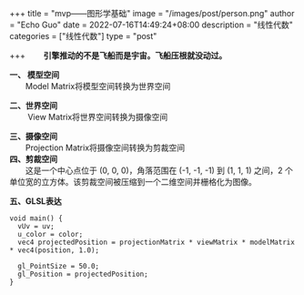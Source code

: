 +++
title = "mvp——图形学基础"
image = "/images/post/person.png"
author = "Echo Guo"
date = 2022-07-16T14:49:24+08:00
description = "线性代数"
categories = ["线性代数"]
type = "post"

+++
**&emsp;&emsp;引擎推动的不是飞船而是宇宙。飞船压根就没动过。**


**一、 模型空间**  
&emsp;&emsp;Model Matrix将模型空间转换为世界空间

**二、世界空间**  
&emsp;&emsp;  View Matrix将世界空间转换为摄像空间

**三、摄像空间**  
&emsp;&emsp;Projection Matrix将摄像空间转换为剪裁空间  
**四、剪裁空间**  
&emsp;&emsp;这是一个中心点位于 (0, 0, 0)，角落范围在 (-1, -1, -1) 到 (1, 1, 1) 之间，2 个单位宽的立方体。该剪裁空间被压缩到一个二维空间并栅格化为图像。 

**五、GLSL表达**  
```
void main() {
  vUv = uv;
  u_color = color;
  vec4 projectedPosition = projectionMatrix * viewMatrix * modelMatrix * vec4(position, 1.0);
  
  gl_PointSize = 50.0;
  gl_Position = projectedPosition;
}
```
